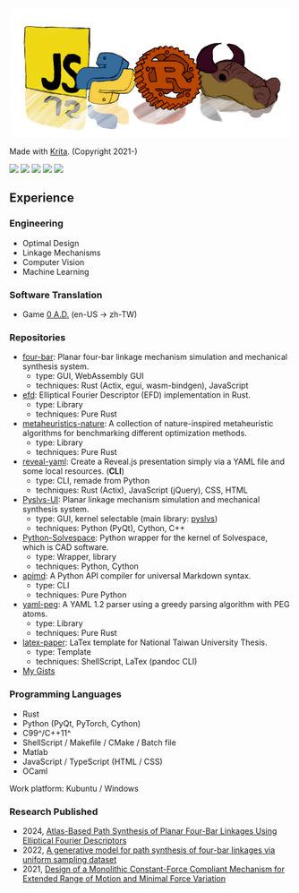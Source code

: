 ![banner](img/lang.png)

Made with [Krita](https://krita.org). (Copyright 2021-)

![](https://github-profile-summary-cards.vercel.app/api/cards/profile-details?username=KmolYuan&theme=github)
![](https://github-profile-summary-cards.vercel.app/api/cards/repos-per-language?username=KmolYuan&theme=github)
![](https://github-profile-summary-cards.vercel.app/api/cards/most-commit-language?username=KmolYuan&theme=github)
![](https://github-profile-summary-cards.vercel.app/api/cards/stats?username=KmolYuan&theme=github)
![](https://github-profile-summary-cards.vercel.app/api/cards/productive-time?username=KmolYuan&theme=github&utcOffset=8)

## Experience

### Engineering
+ Optimal Design
+ Linkage Mechanisms
+ Computer Vision
+ Machine Learning

### Software Translation
+ Game [0 A.D.](https://www.transifex.com/wildfire-games/0ad/dashboard/) (en-US → zh-TW)

### Repositories
+ [four-bar](https://github.com/KmolYuan/four-bar-rs):
  Planar four-bar linkage mechanism simulation and mechanical synthesis system.
  + type: GUI, WebAssembly GUI
  + techniques: Rust (Actix, egui, wasm-bindgen), JavaScript
+ [efd](https://github.com/KmolYuan/efd-rs):
  Elliptical Fourier Descriptor (EFD) implementation in Rust.
  + type: Library
  + techniques: Pure Rust
+ [metaheuristics-nature](https://github.com/KmolYuan/metaheuristics-nature-rs):
  A collection of nature-inspired metaheuristic algorithms for benchmarking different optimization methods.
  + type: Library
  + techniques: Pure Rust
+ [reveal-yaml](https://github.com/KmolYuan/reveal-yaml-rs):
  Create a Reveal.js presentation simply via a YAML file and some local resources. (**CLI**)
  + type: CLI, remade from Python
  + techniques: Rust (Actix), JavaScript (jQuery), CSS, HTML
+ [Pyslvs-UI](https://github.com/KmolYuan/Pyslvs-UI):
  Planar linkage mechanism simulation and mechanical synthesis system.
  + type: GUI, kernel selectable (main library: [pyslvs](https://github.com/KmolYuan/pyslvs))
  + techniques: Python (PyQt), Cython, C++
+ [Python-Solvespace](https://github.com/KmolYuan/solvespace):
  Python wrapper for the kernel of Solvespace, which is CAD software.
  + type: Wrapper, library
  + techniques: Python, Cython
+ [apimd](https://github.com/KmolYuan/apimd):
  A Python API compiler for universal Markdown syntax.
  + type: CLI
  + techniques: Pure Python
+ [yaml-peg](https://github.com/KmolYuan/yaml-peg-rs):
  A YAML 1.2 parser using a greedy parsing algorithm with PEG atoms.
  + type: Library
  + techniques: Pure Rust
+ [latex-paper](https://github.com/KmolYuan/latex-paper): LaTex template for National Taiwan University Thesis.
  + type: Template
  + techniques: ShellScript, LaTex (pandoc CLI)
+ [My Gists](https://gist.github.com/KmolYuan)

### Programming Languages
+ Rust
+ Python (PyQt, PyTorch, Cython)
+ C99^/C++11^
+ ShellScript / Makefile / CMake / Batch file
+ Matlab
+ JavaScript / TypeScript (HTML / CSS)
+ OCaml

Work platform: Kubuntu / Windows

### Research Published
+ 2024, [Atlas-Based Path Synthesis of Planar Four-Bar Linkages Using Elliptical Fourier Descriptors](https://doi.org/10.1007/978-3-031-45709-8_20)
+ 2022, [A generative model for path synthesis of four-bar linkages via uniform sampling dataset](https://doi.org/10.1177/09544062221123700)
+ 2021, [Design of a Monolithic Constant-Force Compliant Mechanism for Extended Range of Motion and Minimal Force Variation](https://doi.org/10.1115/DETC2021-69726)
